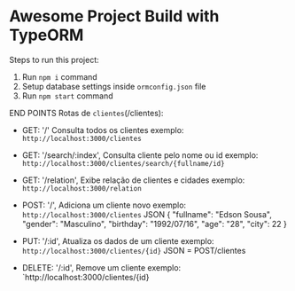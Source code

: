 # Awesome Project Build with TypeORM

Steps to run this project:

1. Run `npm i` command
2. Setup database settings inside `ormconfig.json` file
3. Run `npm start` command

END POINTS
Rotas de `clientes`(/clientes):
 - GET:  '/' Consulta todos os clientes 
 exemplo: `http://localhost:3000/clientes`
 
  - GET: '/search/:index', Consulta cliente pelo nome ou id
exemplo: `http://localhost:3000/clientes/search/{fullname/id}`
- GET: '/relation', Exibe relação de clientes e cidades
exemplo: `http://localhost:3000/relation`
- POST: '/', Adiciona um cliente novo
exemplo: `http://localhost:3000/clientes`
JSON {
"fullname": "Edson Sousa",
"gender": "Masculino",
"birthday": "1992/07/16",
"age": "28",
"city": 22
}
 - PUT: '/:id', Atualiza os dados de um cliente
 exemplo: `http://localhost:3000/clientes/{id}`
 JSON = POST/clientes
 - DELETE: '/:id',  Remove um cliente
 exemplo: `http://localhost:3000/clientes/{id}




